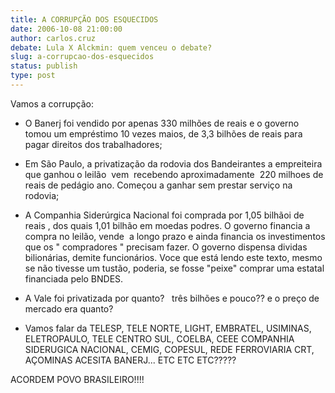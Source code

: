 ```yaml
---
title: A CORRUPÇÃO DOS ESQUECIDOS
date: 2006-10-08 21:00:00
author: carlos.cruz
debate: Lula X Alckmin: quem venceu o debate?
slug: a-corrupcao-dos-esquecidos
status: publish 
type: post
---
```


Vamos a corrupção: 


- O Banerj foi vendido por apenas 330 milhões de reais e o governo tomou um empréstimo 10 vezes maios, de 3,3 bilhões de reais para pagar direitos dos trabalhadores;


- Em São Paulo, a privatização da rodovia dos Bandeirantes a empreiteira que ganhou o leilão  vem  recebendo aproximadamente  220 milhoes de reais de pedágio ano. Começou a ganhar sem prestar serviço na rodovia;


- A Companhia Siderúrgica Nacional foi comprada por 1,05 bilhãoi de reais , dos quais 1,01 bilhão em moedas podres. O governo financia a compra no leilão, vende  a longo prazo e ainda financia os investimentos que os " compradores " precisam fazer. O governo dispensa dividas bilionárias, demite funcionários. Voce que está lendo este texto, mesmo se não tivesse um tustão, poderia, se fosse "peixe" comprar uma estatal financiada pelo BNDES.


- A Vale foi privatizada por quanto?   três bilhões e pouco?? e o preço de mercado era quanto?


- Vamos falar da TELESP, TELE NORTE, LIGHT, EMBRATEL, USIMINAS, ELETROPAULO, TELE CENTRO SUL, COELBA, CEEE COMPANHIA SIDERUGICA NACIONAL, CEMIG, COPESUL, REDE FERROVIARIA CRT, AÇOMINAS ACESITA BANERJ... ETC ETC ETC?????


ACORDEM POVO BRASILEIRO!!!! 


